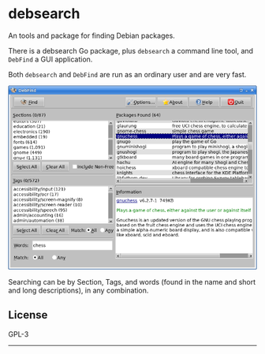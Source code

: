 # debsearch

An tools and package for finding Debian packages.

There is a debsearch Go package, plus `debsearch` a command line tool, and
`DebFind` a GUI application.

Both `debsearch` and `DebFind` are run as an ordinary user and are very
fast.

![DebFind Screenshot](screenshot.png)

Searching can be by Section, Tags, and words (found in the name and short
and long descriptions), in any combination.

## License

GPL-3

---
